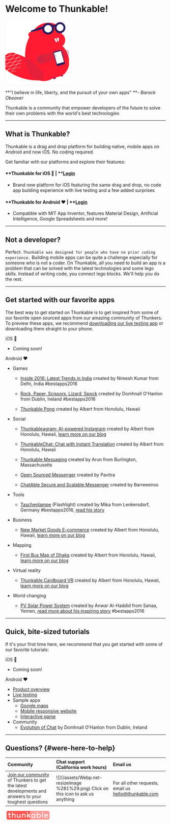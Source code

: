 # Welcome to Thunkable!

![](/assets/logo-beaver.png)

**"I believe in life, liberty, and the pursuit of your own apps" **_- Barack Obeaver_

Thunkable is a community that empower developers of the future to solve their own problems with the world's best technologies

---

## What is Thunkable?

Thunkable is a drag and drop platform for building native, mobile apps on Android and now iOS. No coding required.

Get familiar with our platforms and explore their features:

#### **Thunkable for iOS ** \|** **[**Login**](https://ios.thunkable.com/#/login?_k=ptmhad)

* Brand new platform for iOS featuring the same drag and drop, no code app building experience with live testing and a few added surprises

#### **Thunkable for Android **❤** **\|** **[**Login**](http://app.thunkable.com/)

* Compatible with MIT App Inventor, features Material Design, Artificial Intelligence, Google Spreadsheets and more!

---

## Not a developer?

Perfect.  `Thunkable was designed for people who have no prior coding experience.` Building mobile apps can be quite a challenge especially for someone who is not a coder. On Thunkable, all you need to build an app is a problem that can be solved with the latest technologies and some lego skills. Instead of writing code, you connect lego blocks. We'll help you do the rest.

---

## Get started with our favorite apps

The best way to get started on Thunkable is to get inspired from some of our favorite open sourced apps from our amazing community of Thunkers.  To preview these apps, we recommend [downloading our live testing app](https://play.google.com/store/apps/details?id=com.thunkable.appinventor.aicompanion3&hl=en) or downloading them straight to your phone.

iOS 

* Coming soon!

Android ❤

* Games

  * [Inside 2016: Latest Trends in India](#) created by Nimesh Kumar from Delhi, India \#bestapps2016

  * [Rock, Paper, Scissors, Lizard, Spock](#) created by Domhnall O'Hanlon from Dublin, Ireland \#bestapps2016

  * [Thunkable Pong](https://goo.gl/eEkDms) created by Albert from Honolulu, Hawaii

* Social

  * [Thunkableagram: AI-powered Instagram](#) created by Albert from Honolulu, Hawaii, [learn more on our blog](#)

  * [ThunkableChat: Chat with Instant Translation](https://www.gitbook.com/book/albertching/thunkable-docs/edit#) created by Albert from Honolulu, Hawaii

  * [Thunkable Messaging](https://www.gitbook.com/book/thunkable/thunkable-docs/edit#) created by Arun from Burlington, Massachusetts

  * [Open Sourced Messenger](https://community.thunkable.com/t/chat-opensource-messenger/3609) created by Pavitra

  * [ChatAble Secure and Scalable Messenger](https://community.thunkable.com/t/chatable-a-chat-system/5328?u=barreeeiroo) created by Barreeeiroo

* Tools

  * [Taschenlampe](#) \(Flashlight\) created by Mika from Lenkersdorf, Germany \#bestapps2016, [read his story](https://blog.thunkable.com/how-app-development-changed-mikas-life-and-allows-him-to-give-back-to-his-community-c80a5d7d3c47)

* Business

  * [New Market Goods E-commerce](#) created by Albert from Honolulu, Hawaii, [learn more on our blog](#)

* Mapping

  * [First Bus Map of Dhaka](#) created by Albert from Honolulu, Hawaii, [learn more on our blog](#)

* Virtual reality

  * [Thunkable Cardboard VR](#) created by Albert from Honolulu, Hawaii, [learn more on our blog](#)

* World changing

  * [PV Solar Power System](#) created by Anwar Al-Haddid from Sanaa, Yemen, [read more about his inspiring story](#) \#bestapps2016

---

## Quick, bite-sized tutorials

If it's your first time here, we recommend that you get started with some of our favorite tutorials:

iOS 

* Coming soon!

Android ❤

* [Product overview](https://www.youtube.com/watch?v=hZ7z3t-98O0)
* [Live testing](https://www.youtube.com/watch?v=igGYHXfgawQ)
* Sample apps
  * [Google maps ](https://www.youtube.com/watch?v=dXi55Rai7pQ)
  * [Mobile responsive website](https://www.youtube.com/watch?v=dXi55Rai7pQ)
  * [Interactive game](https://www.youtube.com/watch?v=OJAmgDQjS4Q&t=125s)
* Community
  * [Evolution of Chat](https://domhnallohanlon.gitbooks.io/the-evolution-of-chat/content/) by Domhnall O'Hanlon from Dublin, Ireland

---

## Questions? {#were-here-to-help}

| Community | Chat support \(California work hours\) | Email us |
| :--- | :--- | :--- |
| [Join our community](https://community.thunkable.com/) of Thunkers to get the latest developments and answers to your toughest questions | ![](/assets/Webp.net-resizeimage %281%29.png) Click on this icon to ask us anything | For all other requests, email us [hello@thunkable.com](mailto:hello@thunkable.com) |

![](/assets/logo-thunkable.png)


